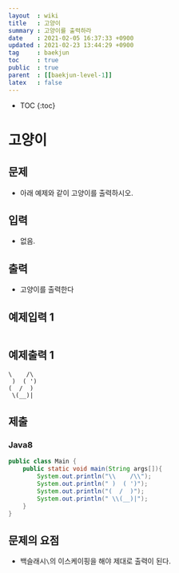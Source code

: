 ```yaml
---
layout  : wiki
title   : 고양이 
summary : 고양이를 출력하라 
date    : 2021-02-05 16:37:33 +0900
updated : 2021-02-23 13:44:29 +0900
tag     : baekjun 
toc     : true
public  : true
parent  : [[baekjun-level-1]] 
latex   : false
---
```

* TOC
{:toc}

# 고양이

## 문제
* 아래 예제와 같이 고양이를 출력하시오.

## 입력
* 없음.

## 출력
* 고양이를 출력한다

## 예제입력 1
```
```

## 예제출력 1
```
\    /\
 )  ( ')
(  /  )
 \(__)|
```

## 제출
### Java8
```java
public class Main {
    public static void main(String args[]){
        System.out.println("\\    /\\");
        System.out.println(" )  ( ')");
        System.out.println("(  /  )");
        System.out.println(" \\(__)|");
    }
}
```

## 문제의 요점
* 백슬래시`\`의 이스케이핑을 해야 제대로 출력이 된다.
